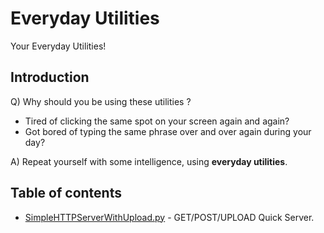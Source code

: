 # Everyday Utilities

Your Everyday Utilities!

## Introduction

Q) Why should you be using these utilities ?

 - Tired of clicking the same spot on your screen again and again? 
 - Got bored of typing the same phrase over and over again during your day? 

A) Repeat yourself with some intelligence, using **everyday utilities**.

## Table of contents

 - [SimpleHTTPServerWithUpload.py](https://github.com/souravbadami/utilities/blob/master/SimpleHTTPServerWithUpload.py) - GET/POST/UPLOAD Quick Server.
